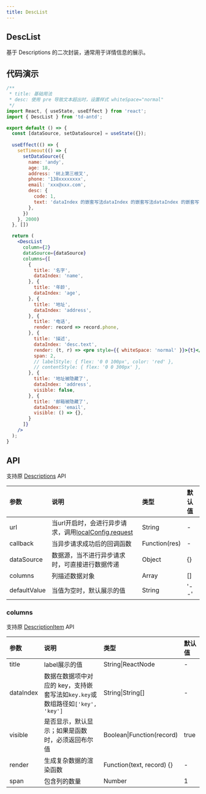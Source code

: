 ```yaml
---
title: DescList
---
```


## DescList

基于 Descriptions 的二次封装，通常用于详情信息的展示。

## 代码演示

```jsx
/**
 * title: 基础用法
 * desc: 使用 pre 导致文本超出时，设置样式 whiteSpace="normal"
 */
import React, { useState, useEffect } from 'react';
import { DescList } from 'td-antd';

export default () => {
  const [dataSource, setDataSource] = useState({});
  
  useEffect(() => {
    setTimeout(() => {
      setDataSource({
        name: 'andy',
        age: 18,
        address: '树上第三根叉',
        phone: '138xxxxxxxx',
        email: 'xxx@xxx.com',
        desc: {
          code: 1,
          text: 'dataIndex 的嵌套写法dataIndex 的嵌套写法dataIndex 的嵌套写法dataIndex 的嵌套写法dataIndex 的嵌套写法dataIndex 的嵌套写法dataIndex 的嵌套写法dataIndex 的嵌套写法dataIndex 的嵌套写法dataIndex 的嵌套写法dataIndex 的嵌套写法dataIndex 的嵌套写法dataIndex 的嵌套写法dataIndex 的嵌套写法dataIndex 的嵌套写法dataIndex 的嵌套写法dataIndex 的嵌套写法dataIndex 的嵌套写法dataIndex 的嵌套写法'
        },
      })
    }, 2000)
  }, [])

  return (
    <DescList
      column={2}
      dataSource={dataSource}
      columns={[
        {
          title: '名字',
          dataIndex: 'name',
        }, {
          title: '年龄',
          dataIndex: 'age',
        }, {
          title: '地址',
          dataIndex: 'address',
        }, {
          title: '电话',
          render: record => record.phone,
        }, {
          title: '描述',
          dataIndex: 'desc.text',
          render: (t, r) => <pre style={{ whiteSpace: 'normal' }}>{t}</pre>,
          span: 2,
          // labelStyle: { flex: '0 0 100px', color: 'red' },
          // contentStyle: { flex: '0 0 300px' },
        }, {
          title: '地址被隐藏了',
          dataIndex: 'address',
          visible: false,
        }, {
          title: '邮箱被隐藏了',
          dataIndex: 'email',
          visible: () => {},
        }
      ]}
    />
  );
}
```

## API

支持原 [Descriptions](https://ant-design.gitee.io/components/descriptions-cn/) API

|参数|说明|类型|默认值|
|:--|:--|:--|:--|
|url|当url开启时，会进行异步请求，调用[localConfig.request](/high-coupling/local-config)|String|-|
|callback|当异步请求成功后的回调函数|Function(res)|-|
|dataSource|数据源，当不进行异步请求时，可直接进行数据传递|Object|{}|
|columns|列描述数据对象|Array|[]|
|defaultValue|当值为空时，默认展示的值|String|'--'|

### columns

支持原 [DescriptionItem](https://ant-design.gitee.io/components/descriptions-cn/#DescriptionItem) API

|参数|说明|类型|默认值|
|:--|:--|:--|:--|
|title|label展示的值|String\|ReactNode|-|
|dataIndex|数据在数据项中对应的 key，支持嵌套写法如`key.key`或数组路径如`['key', 'key']`|String\|String[]|-|
|visible|是否显示，默认显示；如果是函数时，必须返回布尔值|Boolean\|Function(record)|true|
|render|生成复杂数据的渲染函数|Function(text, record) {}|-|
|span|包含列的数量|Number|1|
